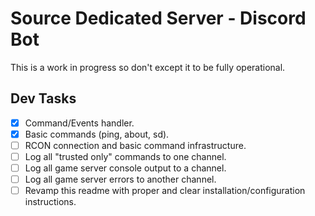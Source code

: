 # Source Dedicated Server - Discord Bot
This is a work in progress so don't except it to be fully operational.

## Dev Tasks
- [x] Command/Events handler.
- [x] Basic commands (ping, about, sd).
- [ ] RCON connection and basic command infrastructure.
- [ ] Log all "trusted only" commands to one channel. 
- [ ] Log all game server console output to a channel.
- [ ] Log all game server errors to another channel.
- [ ] Revamp this readme with proper and clear installation/configuration instructions.